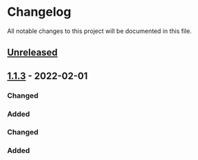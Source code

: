 # Changelog

All notable changes to this project will be documented in this file.

## [Unreleased]

## [1.1.3] - 2022-02-01

### Changed

### Added

### Changed

### Added

[Unreleased]: https://github.com/yadavraju/DisneyCodeChallenge/compare/1.1.3...HEAD

[1.1.3]: https://github.com/yadavraju/DisneyCodeChallenge/compare/3060dfaf842ba795d7ed9e00e712cb8050758b2c...1.1.3

